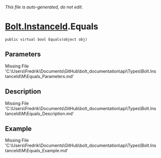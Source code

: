*This file is auto-generated, do not edit.*

# [Bolt.InstanceId](Types/Bolt.InstanceId.md).Equals
`public virtual bool Equals(object obj)`
## Parameters
Missing File 'C:\Users\Fredrik\Documents\GitHub\bolt_documentation\api\Types\Bolt.InstanceId\M\Equals_Parameters.md'
## Description
Missing File 'C:\Users\Fredrik\Documents\GitHub\bolt_documentation\api\Types\Bolt.InstanceId\M\Equals_Description.md'
## Example
Missing File 'C:\Users\Fredrik\Documents\GitHub\bolt_documentation\api\Types\Bolt.InstanceId\M\Equals_Example.md'
